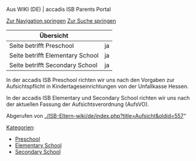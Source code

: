 Aus WIKI (DE) | accadis ISB Parents Portal

[Zur Navigation springen](/ISB-Eltern-wiki/de/Aufsicht#mw-head) [Zur Suche springen](/ISB-Eltern-wiki/de/Aufsicht#searchInput)

| Übersicht | |
| --- | --- |
| Seite betrifft Preschool | ja |
| Seite betrifft Elementary School | ja |
| Seite betrifft Secondary School | ja |

In der accadis ISB Preschool richten wir uns nach den Vorgaben zur Aufsichtspflicht in Kindertageseinrichtungen von der Unfallkasse Hessen.

In der accadis ISB Elementary und Secondary School richten wir uns nach der aktuellen Fassung der Aufsichtsverordnung (AufsVO).

Abgerufen von „[/ISB-Eltern-wiki/de/index.php?title=Aufsicht&oldid=557](/ISB-Eltern-wiki/de/index.php?title=Aufsicht&oldid=557)“

[Kategorien](/ISB-Eltern-wiki/de/Spezial:Kategorien "Spezial:Kategorien"):

-   [Preschool](/ISB-Eltern-wiki/de/Kategorie:Preschool "Kategorie:Preschool")
-   [Elementary School](/ISB-Eltern-wiki/de/Kategorie:Elementary_School "Kategorie:Elementary School")
-   [Secondary School](/ISB-Eltern-wiki/de/Kategorie:Secondary_School "Kategorie:Secondary School")